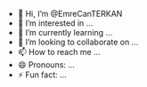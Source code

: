 - 👋 Hi, I’m @EmreCanTERKAN
- 👀 I’m interested in ...
- 🌱 I’m currently learning ...
- 💞️ I’m looking to collaborate on ...
- 📫 How to reach me ...
- 😄 Pronouns: ...
- ⚡ Fun fact: ...

<!---
EmreCanTERKAN/EmreCanTERKAN is a ✨ special ✨ repository because its `README.md` (this file) appears on your GitHub profile.
You can click the Preview link to take a look at your changes.
--->
